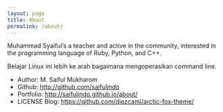 ```yaml
---
layout: page
title: About
permalink: /about/
---
```

Muhammad Syaiful’s a teacher and active in the community, interested in the programming language of Ruby, Python, and C++.

Belajar Linux ini lebih ke arah bagaimana mengoperasikan command line.

* Author: M. Saiful Mukharom
* Github: http://github.com/saifulindo
* Portfolio: http://saifulindo.github.io/about/
* LICENSE Blog: https://github.com/diezcami/arctic-fox-theme/